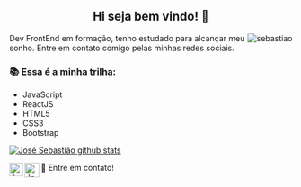 ## <center> Hi seja bem vindo! 👋</center>

<img align="right" src="https://github-readme-stats.vercel.app/api/top-langs/?username=josesebastiao&hide=html&vue&theme=radical" alt="sebastiao" />

<p>Dev FrontEnd em formação, tenho estudado para alcançar meu sonho. Entre em contato comigo pelas minhas redes sociais.</p>


### :books: Essa é a minha trilha:
  
 - JavaScript
 - ReactJS
 - HTML5
 - CSS3 
 - Bootstrap
 
 
 [![José Sebastião github stats](https://github-readme-stats.vercel.app/api?username=josesebastiao)](https://github.com/josesebastiao/github-readme-stats)
 
 <p>
👯 Entre em contato! <a href="https://in.linkedin.com/in/jose-afonso-sebastiao">
  <img align="left" alt="Jose Sebatiao - Linkedin" width="24px" src="https://github.com/TheDudeThatCode/TheDudeThatCode/blob/master/Assets/Linkedin.svg" />
</a><a href="mailto:alfaministro1@gmail.com">
  <img align="left" alt="José Sebastião - Gmail" width="26px" src="https://github.com/TheDudeThatCode/TheDudeThatCode/blob/master/Assets/Gmail.svg" />
</a>
</p>
 
 
